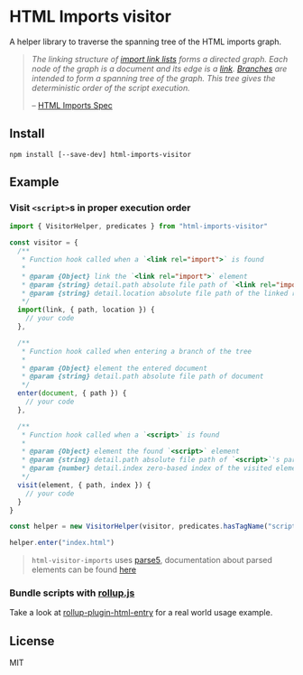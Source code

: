 # HTML Imports visitor

A helper library to traverse the spanning tree of the HTML imports graph.

> *The linking structure of [import link lists](https://www.w3.org/TR/html-imports/#dfn-import-link-list) forms a directed graph.*
> *Each node of the graph is a document and its edge is a [link](https://www.w3.org/TR/html-imports/#dfn-import-link-link).*
> *[Branches](https://www.w3.org/TR/html-imports/#dfn-import-link-list-branch) are intended to form a spanning tree of the graph. This tree gives the deterministic order of the script execution.*
>
> &ndash; [HTML Imports Spec](https://www.w3.org/TR/html-imports/#import-dependent)

## Install

```
npm install [--save-dev] html-imports-visitor
```

## Example

### Visit `<script>`s in proper execution order

```js
import { VisitorHelper, predicates } from "html-imports-visitor"

const visitor = {
  /**
   * Function hook called when a `<link rel="import">` is found
   *
   * @param {Object} link the `<link rel="import">` element
   * @param {string} detail.path absolute file path of `<link rel="import">`'s parent element
   * @param {string} detail.location absolute file path of the linked resource
   */
  import(link, { path, location }) {
    // your code
  },

  /**
   * Function hook called when entering a branch of the tree
   *
   * @param {Object} element the entered document
   * @param {string} detail.path absolute file path of document
   */
  enter(document, { path }) {
    // your code
  },

  /**
   * Function hook called when a `<script>` is found
   *
   * @param {Object} element the found `<script>` element
   * @param {string} detail.path absolute file path of `<script>`'s parent element
   * @param {number} detail.index zero-based index of the visited element relative to its parent
   */
  visit(element, { path, index }) {
    // your code
  }
}

const helper = new VisitorHelper(visitor, predicates.hasTagName("script"))

helper.enter("index.html")
```

> `html-visitor-imports` uses [parse5](https://github.com/inikulin/parse5), documentation about parsed elements can be found [here](http://inikulin.github.io/parse5/modules/ast.html)

### Bundle scripts with [rollup.js](http://rollupjs.org/)

Take a look at [rollup-plugin-html-entry](https://github.com/leogr/rollup-plugin-html-entry) for a real world usage example.

## License
MIT
